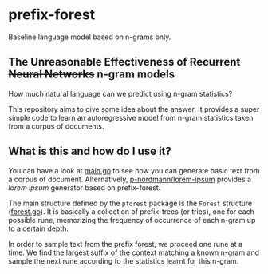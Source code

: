# prefix-forest
Baseline language model based on n-grams only. 

## The Unreasonable Effectiveness of ~~Recurrent Neural Networks~~ n-gram models

How much natural language can we predict using n-gram statistics?

This repository aims to give some idea about the answer.
It provides a super simple code to learn an autoregressive model from n-gram statistics taken from a
corpus of documents.

## What is this and how do I use it?

You can have a look at [main.go](./cmd/pforest/main.go) to see how you can generate basic text from a corpus of document.
Alternatively, [p-nordmann/lorem-ipsum](https://github.com/p-nordmann/lorem-ipsum) provides a _lorem ipsum_ generator based on prefix-forest.

The main structure defined by the `pforest` package is the `Forest` structure ([forest.go](./forest.go#L11)).
It is basically a collection of prefix-trees (or tries), one for each possible
rune, memorizing the frequency of occurrence of each n-gram up to a certain depth.

In order to sample text from the prefix forest, we proceed one rune at a time.
We find the largest suffix of the context matching a known n-gram and sample
the next rune according to the statistics learnt for this n-gram.
